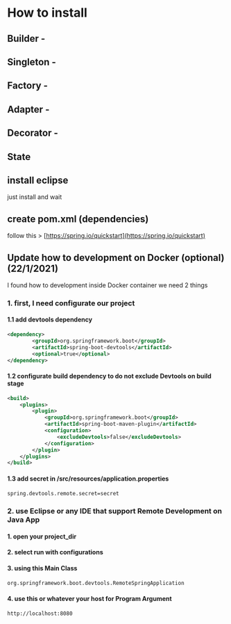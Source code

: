 # How to install

## Builder -

## Singleton -

## Factory -

## Adapter -

## Decorator -

## State



## install eclipse 
just install and wait

## create pom.xml (dependencies)

follow this > [https://spring.io/quickstart](https://spring.io/quickstart)

## Update how to development on Docker (optional) (22/1/2021)
I found how to development inside Docker container we need 2 things
### 1. first, I need configurate our project

#### 1.1 add devtools dependency 
```xml
<dependency>
		<groupId>org.springframework.boot</groupId>
		<artifactId>spring-boot-devtools</artifactId>
		<optional>true</optional>
</dependency>
````

#### 1.2 configurate build dependency to do not exclude Devtools on build stage 
```xml
<build>
	<plugins>
		<plugin>
			<groupId>org.springframework.boot</groupId>
			<artifactId>spring-boot-maven-plugin</artifactId>
			<configuration>
				<excludeDevtools>false</excludeDevtools>
			</configuration>
		</plugin>
	</plugins>
</build>
````

#### 1.3 add secret in /src/resources/application.properties
```xml
spring.devtools.remote.secret=secret
````

### 2. use Eclipse or any IDE that support Remote Development on Java App
#### 1. open your project_dir
#### 2. select run with configurations
#### 3. using this Main Class
```xml
org.springframework.boot.devtools.RemoteSpringApplication
```` 
#### 4. use this or whatever your host for Program Argument
```xml
http://localhost:8080
````
